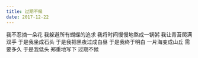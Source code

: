 ```yaml
---
title: 过期不候
date: 2017-12-22
---
```


我不忍摘一朵花
我躲避所有蝴蝶的追求
我将时间慢慢地熬成一锅粥
我让青苔爬满双手<!--more-->
于是我坐成石头
于是我把黑夜过成白昼
于是我终于明白
一片海变成山丘
需要多久
于是我低头
郑重地写下
过期不候